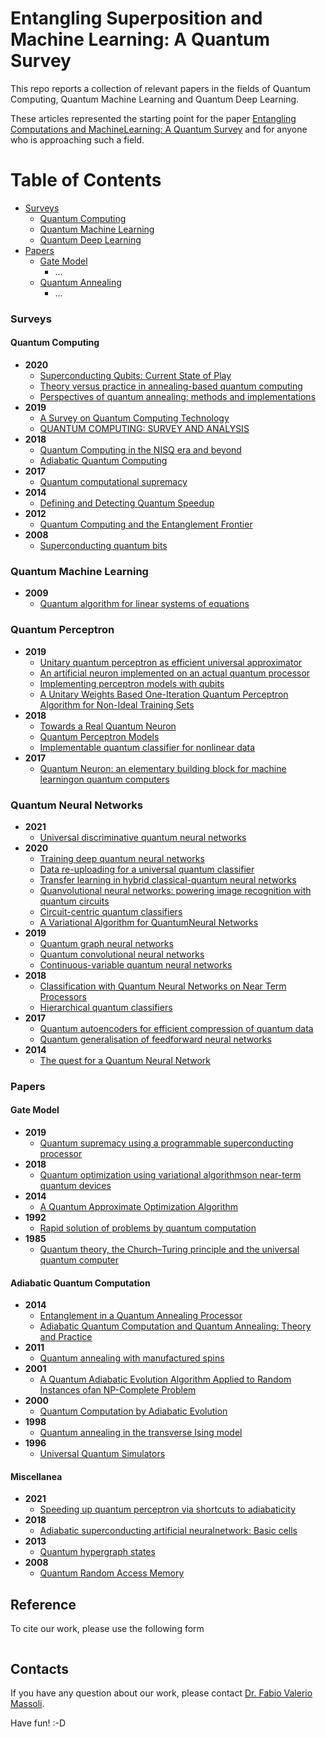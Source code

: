 # Entangling Superposition and Machine Learning: A Quantum Survey
This repo reports a collection of relevant papers in the fields of Quantum Computing, Quantum Machine Learning and Quantum Deep Learning.

These articles represented the starting point for the paper [Entangling Computations and MachineLearning: A Quantum Survey](http://...) and for anyone who is approaching such a field.




# Table of Contents

* [Surveys](#Surveys)
  * [Quantum Computing](#Quantum-Computing)
  * [Quantum Machine Learning](#Quantum-Machine-Learning)
  * [Quantum Deep Learning](#Quantum-Deep-Learning)
* [Papers](#Papers)
  * [Gate Model](#Gate-Model)
    * ...
  * [Quantum Annealing](#Quantum-Annealing)
    * ...


### Surveys
#### Quantum Computing
* **2020**
  * [Superconducting Qubits: Current State of Play](https://www.annualreviews.org/doi/pdf/10.1146/annurev-conmatphys-031119-050605) 
  * [Theory versus practice in annealing-based quantum computing](https://www.sciencedirect.com/science/article/abs/pii/S0304397520300529)
  * [Perspectives of quantum annealing: methods and implementations](https://iopscience.iop.org/article/10.1088/1361-6633/ab85b8)
* **2019**
  * [A Survey on Quantum Computing Technology](https://www.sciencedirect.com/science/article/abs/pii/S1574013718301709)
  * [QUANTUM COMPUTING: SURVEY AND ANALYSIS](https://link.springer.com/content/pdf/10.1007/s10559-019-00107-w.pdf)
* **2018**
  * [Quantum Computing in the NISQ era and beyond](https://quantum-journal.org/papers/q-2018-08-06-79/pdf/)
  * [Adiabatic Quantum Computing](https://arxiv.org/pdf/1611.04471.pdf)
* **2017**
  * [Quantum computational supremacy](https://www.nature.com/articles/nature23458.pdf)  
* **2014**
  * [Defining and Detecting Quantum Speedup](https://arxiv.org/pdf/1401.2910.pdf)
* **2012**
  * [Quantum Computing and the Entanglement Frontier](https://arxiv.org/pdf/1203.5813.pdf)
* **2008** 
  * [Superconducting quantum bits](https://www.nature.com/articles/nature07128)

### Quantum Machine Learning
* **2009**
  * [Quantum algorithm for linear systems of equations](https://journals.aps.org/prl/abstract/10.1103/PhysRevLett.103.150502) 


### Quantum Perceptron
* **2019**
  * [Unitary quantum perceptron as efficient universal approximator](https://iopscience.iop.org/article/10.1209/0295-5075/125/30004)
  * [An artificial neuron implemented on an actual quantum processor](https://www.nature.com/articles/s41534-019-0140-4) 
  * [Implementing perceptron models with qubits](https://biblioproxy.cnr.it:2072/pra/abstract/10.1103/PhysRevA.100.020301)
  * [A Unitary Weights Based One-Iteration Quantum Perceptron Algorithm for Non-Ideal Training Sets](https://ieeexplore.ieee.org/document/8631025)
* **2018**
  * [Towards a Real Quantum Neuron ](https://www.scirp.org/pdf/NS_2018031517004350.pdf)  
  * [Quantum Perceptron Models](https://papers.nips.cc/paper/2016/file/d47268e9db2e9aa3827bba3afb7ff94a-Paper.pdf) 
  * [Implementable quantum classifier for nonlinear data](https://arxiv.org/abs/1809.06056)
* **2017**
  * [Quantum Neuron: an elementary building block for machine learningon quantum computers](https://arxiv.org/pdf/1711.11240) 
 
### Quantum Neural Networks
* **2021**
  * [Universal discriminative quantum neural networks](https://arxiv.org/abs/1805.08654) 
* **2020**
  * [Training deep quantum neural networks](https://www.nature.com/articles/s41467-020-14454-2) 
  * [Data re-uploading for a universal quantum classifier](https://quantum-journal.org/papers/q-2020-02-06-226/) 
  * [Transfer learning in hybrid classical-quantum neural networks](https://arxiv.org/abs/1912.08278)
  * [Quanvolutional neural networks: powering image recognition with quantum circuits](https://link.springer.com/article/10.1007%2Fs42484-020-00012-y)
  * [Circuit-centric quantum classifiers](https://journals.aps.org/pra/abstract/10.1103/PhysRevA.101.032308) 
  * [A Variational Algorithm for QuantumNeural Networks](https://link.springer.com/chapter/10.1007/978-3-030-50433-5_45) 
* **2019** 
  * [Quantum graph neural networks](https://arxiv.org/abs/1909.12264)  
  * [Quantum convolutional neural networks](https://www.nature.com/articles/s41567-019-0648-8)
  * [Continuous-variable quantum neural networks](https://journals.aps.org/prresearch/abstract/10.1103/PhysRevResearch.1.033063)
* **2018**
  * [Classification with Quantum Neural Networks on Near Term Processors](https://arxiv.org/abs/1802.06002) 
  * [Hierarchical quantum classifiers](https://www.nature.com/articles/s41534-018-0116-9)  
* **2017**
  * [Quantum autoencoders for efficient compression of quantum data](https://iopscience.iop.org/article/10.1088/2058-9565/aa8072)  
  * [Quantum generalisation of feedforward neural networks](https://www.nature.com/articles/s41534-017-0032-4)
* **2014**
  * [The quest for a Quantum Neural Network](https://link.springer.com/article/10.1007%2Fs11128-014-0809-8)
   
### Papers
#### Gate Model
* **2019**
  * [Quantum supremacy using a programmable superconducting processor](https://www.nature.com/articles/s41586-019-1666-5)
* **2018** 
  * [Quantum optimization using variational algorithmson near-term quantum devices](https://iopscience.iop.org/article/10.1088/2058-9565/aab822)
* **2014**
  * [A Quantum Approximate Optimization Algorithm](https://arxiv.org/abs/1411.4028)  
* **1992**
  * [Rapid solution of problems by quantum computation](https://royalsocietypublishing.org/doi/10.1098/rspa.1992.0167)
* **1985**
  * [Quantum theory, the Church–Turing principle and the universal quantum computer](https://royalsocietypublishing.org/doi/10.1098/rspa.1985.0070)  
#### Adiabatic Quantum Computation
* **2014**
  * [Entanglement in a Quantum Annealing Processor](https://journals.aps.org/prx/abstract/10.1103/PhysRevX.4.021041) 
  * [Adiabatic Quantum Computation and Quantum Annealing: Theory and Practice](https://ieeexplore.ieee.org/document/7055969)
* **2011**
  * [Quantum annealing with manufactured spins](https://www.nature.com/articles/nature10012.pdf) 
* **2001**
  * [A Quantum Adiabatic Evolution Algorithm Applied to Random Instances ofan NP-Complete Problem](https://arxiv.org/pdf/quant-ph/0104129.pdf)  
* **2000**
  * [Quantum Computation by Adiabatic Evolution](https://arxiv.org/pdf/quant-ph/0001106.pdf)
* **1998** 
  * [Quantum annealing in the transverse Ising model](https://journals.aps.org/pre/abstract/10.1103/PhysRevE.58.5355)
* **1996**
  * [Universal Quantum Simulators](https://science.sciencemag.org/content/273/5278/1073)  

#### Miscellanea
* **2021**
  * [Speeding up quantum perceptron via shortcuts to adiabaticity](https://www.nature.com/articles/s41598-021-85208-3)
* **2018**
  * [Adiabatic superconducting artificial neuralnetwork: Basic cells](https://aip.scitation.org/doi/10.1063/1.5042147)
* **2013**
  * [Quantum hypergraph states](https://iopscience.iop.org/article/10.1088/1367-2630/15/11/113022/meta)
* **2008**
  * [Quantum Random Access Memory](https://journals.aps.org/prl/abstract/10.1103/PhysRevLett.100.160501)

## Reference
To cite our work, please use the following form

```

```

## Contacts
If you have any question about our work, please contact [Dr. Fabio Valerio Massoli](mailto:fabio.massoli@isti.cnr.it). 

Have fun! :-D

